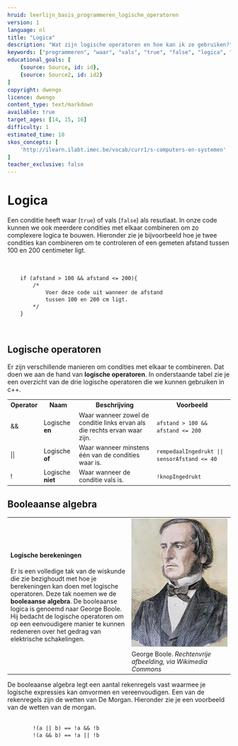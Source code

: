 ```yaml
---
hruid: leerlijn_basis_programmeren_logische_operatoren
version: 1
language: nl
title: "Logica"
description: "Wat zijn logische operatoren en hoe kan ik ze gebruiken?"
keywords: ["programmeren", "waar", "vals", "true", "false", "logica", "operatoren", "microcontroller", "µC", "arduino", "dwenguino"]
educational_goals: [
    {source: Source, id: id}, 
    {source: Source2, id: id2}
]
copyright: dwengo
licence: dwengo
content_type: text/markdown
available: true
target_ages: [14, 15, 16]
difficulty: 1
estimated_time: 10
skos_concepts: [
    'http://ilearn.ilabt.imec.be/vocab/curr1/s-computers-en-systemen'
]
teacher_exclusive: false
---
```


# Logica

Een conditie heeft waar (<code class="lang-cpp">true</code>) of vals (<code class="lang-cpp">false</code>) als resutlaat. In onze code kunnen we ook meerdere condities met elkaar combineren om zo complexere logica te bouwen. Hieronder zie je bijvoorbeeld hoe je twee condities kan combineren om te controleren of een gemeten afstand tussen 100 en 200 centimeter ligt.

<pre>
<code class="lang-cpp">

    if (afstand > 100 && afstand <= 200){
        /*
            Voer deze code uit wanneer de afstand
            tussen 100 en 200 cm ligt.
        */
    }

</code>
</pre>

## Logische operatoren

Er zijn verschillende manieren om condities met elkaar te combineren. Dat doen we aan de hand van **logische operatoren**. In onderstaande tabel zie je een overzicht van de drie logische operatoren die we kunnen gebruiken in c++.

<table>
    <tr>
        <th><strong>Operator</strong></th>
        <th><strong>Naam</strong></th>
        <th><strong>Beschrijving</strong></th>
        <th><strong>Voorbeeld</strong></th>
    </tr>
    <tr>
        <td>&&</td>
        <td>Logische <strong>en</strong></td>
        <td>Waar wanneer zowel de conditie links ervan als die rechts ervan waar zijn.</td>
        <td><code class="lang-cpp">afstand > 100 && afstand <= 200</code></td>
    </tr>
    <tr>
        <td>||</td>
        <td>Logische <strong>of</strong></td>
        <td>Waar wanneer minstens één van de condities waar is.</td>
        <td><code class="lang-cpp">rempedaalIngedrukt || sensorAfstand <= 40</code></td>
    </tr>
    <tr>
        <td>!</td>
        <td>Logische <strong>niet</strong></td>
        <td>Waar wanneer de conditie vals is.</td>
        <td><code class="lang-cpp">!knopIngedrukt</code></td>
    </tr>
</table>

<div class="dwengo-content sideinfo">
<h2 class="title">Booleaanse algebra</h2>
<div class="content">
    <p>
        <table>
            <tr>
                <td rowspan="2">
                    <h4>Logische berekeningen</h4>
                    <p>Er is een volledige tak van de wiskunde die zie bezighoudt met hoe je berekeningen kan doen met logische operatoren. Deze tak noemen we de <strong>booleaanse algebra</strong>. De booleaanse logica is genoemd naar George Boole. Hij bedacht de logische operatoren om op een eenvoudigere manier te kunnen redeneren over het gedrag van elektrische schakelingen.
                    </p>
                </td>
                <td><img src="images/256px-George_Boole_color.jpg"></img></td>
            </tr>
            <tr>
                <td style="min-width:200px">George Boole. <em>Rechtenvrije afbeelding, via Wikimedia Commons</em></td>
            </tr>
        </table>
    </p>
    <p>
        De booleaanse algebra legt een aantal rekenregels vast waarmee je logische expressies kan omvormen en vereenvoudigen. Een van de rekenregels zijn de wetten van De Morgan. Hieronder zie je een voorbeeld van de wetten van de morgan.
        <pre>
<code class="lang-cpp">
        !(a || b) == !a && !b
        !(a && b) == !a || !b            
</code>
        </pre>
    </p>
</div>
</div>